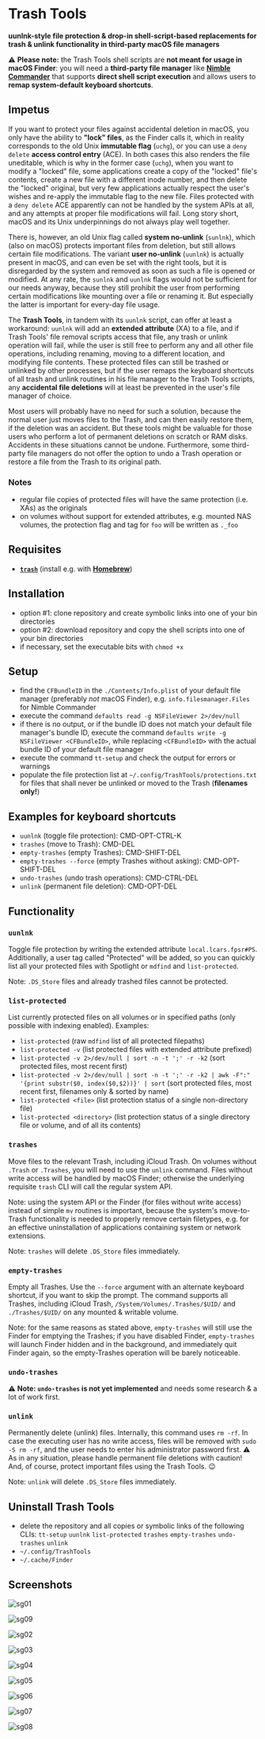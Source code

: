 # Trash Tools

**uunlnk-style file protection & drop-in shell-script-based replacements for trash & unlink functionality in third-party macOS file managers**

⚠️ **Please note:** the Trash Tools shell scripts are **not meant for usage in macOS Finder**: you will need a **third-party file manager** like **[Nimble Commander](https://magnumbytes.com/)** that supports **direct shell script execution** and allows users to **remap system-default keyboard shortcuts**.

## Impetus
If you want to protect your files against accidental deletion in macOS, you only have the ability to **"lock" files**, as the Finder calls it, which in reality corresponds to the old Unix **immutable flag** (`uchg`), or you can use a `deny delete` **access control entry** (ACE). In both cases this also renders the file uneditable, which is why in the former case (`uchg`), when you want to modify a "locked" file, some applications create a copy of the "locked" file's contents, create a new file with a different inode number, and then delete the "locked" original, but very few applications actually respect the user's wishes and re-apply the immutable flag to the new file. Files protected with a `deny delete` ACE apparently can not be handled by the system APIs at all, and any attempts at proper file modifications will fail. Long story short, macOS and its Unix underpinnings do not always play well together.

There is, however, an old Unix flag called **system no-unlink** (`sunlnk`), which (also on macOS) protects important files from deletion, but still allows certain file modifications. The variant **user no-unlink** (`uunlnk`) is actually present in macOS, and can even be set with the right tools, but it is disregarded by the system and removed as soon as such a file is opened or modified. At any rate, the `sunlnk` and `uunlnk` flags would not be sufficient for our needs anyway, because they still prohibit the user from performing certain modifications like mounting over a file or renaming it. But especially the latter is important for every-day file usage.

The **Trash Tools**, in tandem with its `uunlnk` script, can offer at least a workaround: `uunlnk` will add an **extended attribute** (XA) to a file, and if Trash Tools' file removal scripts access that file, any trash or unlink operation will fail, while the user is still free to perform any and all other file operations, including renaming, moving to a different location, and modifying file contents. These protected files can still be trashed or unlinked by other processes, but if the user remaps the keyboard shortcuts of all trash and unlink routines in his file manager to the Trash Tools scripts, any **accidental file deletions** will at least be prevented in the user's file manager of choice.

Most users will probably have no need for such a solution, because the normal user just moves files to the Trash, and can then easily restore them, if the deletion was an accident. But these tools might be valuable for those users who perform a lot of permanent deletions on scratch or RAM disks. Accidents in these situations cannot be undone. Furthermore, some third-party file managers do not offer the option to undo a Trash operation or restore a file from the Trash to its original path.

### Notes
* regular file copies of protected files will have the same protection (i.e. XAs) as the originals
* on volumes without support for extended attributes, e.g. mounted NAS volumes, the protection flag and tag for `foo` will be written as `._foo`

## Requisites
* **[`trash`](https://github.com/sindresorhus/macos-trash)** (install e.g. with **[Homebrew](https://brew.sh/)**)

## Installation
* option #1: clone repository and create symbolic links into one of your bin directories
* option #2: download repository and copy the shell scripts into one of your bin directories
* if necessary, set the executable bits with `chmod +x`

## Setup
* find the `CFBundleID` in the `./Contents/Info.plist` of your default file manager (preferably *not* macOS Finder), e.g. `info.filesmanager.Files` for Nimble Commander
* execute the command `defaults read -g NSFileViewer 2>/dev/null`
* if there is no output, or if the bundle ID does not match your default file manager's bundle ID, execute the command `defaults write -g NSFileViewer <CFBundleID>`, while replacing `<CFBundleID>` with the actual bundle ID of your default file manager
* execute the command `tt-setup` and check the output for errors or warnings
* populate the file protection list at `~/.config/TrashTools/protections.txt` for files that shall never be unlinked or moved to the Trash (**filenames only!**)

## Examples for keyboard shortcuts
* `uunlnk` (toggle file protection): CMD-OPT-CTRL-K
* `trashes` (move to Trash): CMD-DEL
* `empty-trashes` (empty Trashes): CMD-SHIFT-DEL
* `empty-trashes --force` (empty Trashes without asking): CMD-OPT-SHIFT-DEL
* `undo-trashes` (undo trash operations): CMD-CTRL-DEL
* `unlink` (permanent file deletion): CMD-OPT-DEL

## Functionality
### `uunlnk`
Toggle file protection by writing the extended attribute `local.lcars.fpsr#PS`. Additionally, a user tag called "Protected" will be added, so you can quickly list all your protected files with Spotlight or `mdfind` and `list-protected`.

Note: `.DS_Store` files and already trashed files cannot be protected.

### `list-protected`
List currently protected files on all volumes or in specified paths (only possible with indexing enabled). Examples:

* `list-protected` (raw `mdfind` list of all protected filepaths)
* `list-protected -v` (list protected files with extended attribute prefixed)
* `list-protected -v 2>/dev/null | sort -n -t ';' -r -k2` (sort protected files, most recent first)
* `list-protected -v 2>/dev/null | sort -n -t ';' -r -k2 | awk -F":" '{print substr($0, index($0,$2))}' | sort` (sort protected files, most recent first, filenames only & sorted by name)
* `list-protected <file>` (list protection status of a single non-directory file)
* `list-protected <directory>` (list protection status of a single directory file or volume, and of all its contents)

### `trashes`
Move files to the relevant Trash, including iCloud Trash. On volumes without `.Trash` or `.Trashes`, you will need to use the `unlink` command. Files without write access will be handled by macOS Finder; otherwise the underlying requisite `trash` CLI will call the regular system API.

Note: using the system API or the Finder (for files without write access) instead of simple `mv` routines is important, because the system's move-to-Trash functionality is needed to properly remove certain filetypes, e.g. for an effective uninstallation of applications containing system or network extensions.

Note: `trashes` will delete `.DS_Store` files immediately.

### `empty-trashes`
Empty all Trashes. Use the `--force` argument with an alternate keyboard shortcut, if you want to skip the prompt. The command supports all Trashes, including iCloud Trash, `/System/Volumes/.Trashes/$UID/` and `./Trashes/$UID/` on any mounted & writable volume.

Note: for the same reasons as stated above, `empty-trashes` will still use the Finder for emptying the Trashes; if you have disabled Finder, `empty-trashes` will launch Finder hidden and in the background, and immediately quit Finder again, so the empty-Trashes operation will be barely noticeable.

### `undo-trashes`
⚠️ **Note: `undo-trashes` is not yet implemented** and needs some research & a lot of work first.

### `unlink`
Permanently delete (unlink) files. Internally, this command uses `rm -rf`. In case the executing user has no write access, files will be removed with `sudo -S rm -rf`, and the user needs to enter his administrator password first. ⚠️ As in any situation, please handle permanent file deletions with caution! And, of course, protect important files using the Trash Tools. 😉

Note: `unlink` will delete `.DS_Store` files immediately.

## Uninstall Trash Tools
* delete the repository and all copies or symbolic links of the following CLIs: `tt-setup` `uunlnk` `list-protected` `trashes` `empty-trashes` `undo-trashes` `unlink`
* `~/.config/TrashTools`
* `~/.cache/Finder`

## Screenshots

![sg01](https://raw.githubusercontent.com/JayBrown/Trash-Tools/main/img/01_uunlnk_protected.png)

![sg09](https://raw.githubusercontent.com/JayBrown/Trash-Tools/main/img/09_uunlnk_toggle-root.png)

![sg02](https://raw.githubusercontent.com/JayBrown/Trash-Tools/main/img/02_uunlnk_unprotected.png)

![sg03](https://raw.githubusercontent.com/JayBrown/Trash-Tools/main/img/03_unlink_protected-error.png)

![sg04](https://raw.githubusercontent.com/JayBrown/Trash-Tools/main/img/04_empty-trashes.png)

![sg05](https://raw.githubusercontent.com/JayBrown/Trash-Tools/main/img/05_trashes_usingFinder.png)

![sg06](https://raw.githubusercontent.com/JayBrown/Trash-Tools/main/img/06_unlink.png)

![sg07](https://raw.githubusercontent.com/JayBrown/Trash-Tools/main/img/07_unlink_error.png)

![sg08](https://raw.githubusercontent.com/JayBrown/Trash-Tools/main/img/08_unlink_root.png)

